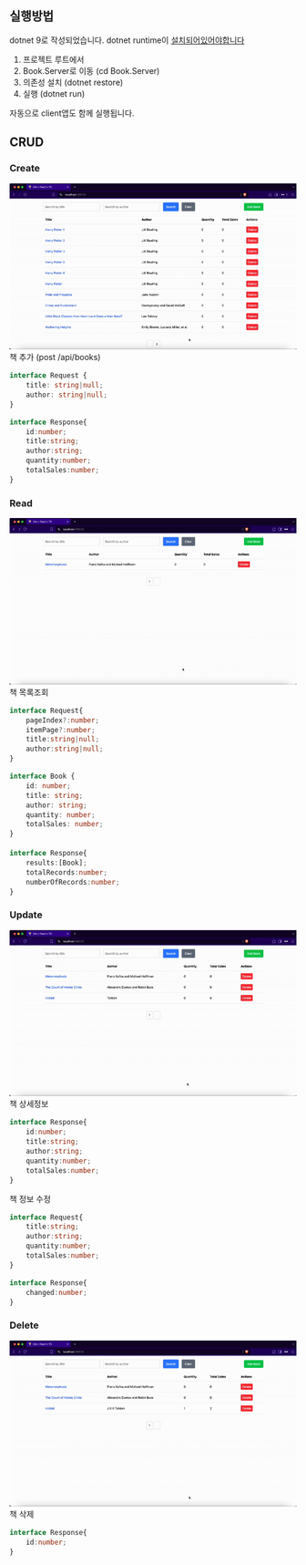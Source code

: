 ## 실행방법
dotnet 9로 작성되었습니다. dotnet runtime이 [설치되어있어야합니다]('https://dotnet.microsoft.com/en-us/download')

1. 프로젝트 루트에서
2. Book.Server로 이동 (cd Book.Server)
3. 의존성 설치 (dotnet restore)
4. 실행 (dotnet run)

자동으로 client앱도 함께 실행됩니다.


## CRUD
### Create
![alt text](gif/add.gif)
책 추가 (post /api/books)
```ts
interface Request {
    title: string|null;
    author: string|null;
}
```
```ts
interface Response{
    id:number;
    title:string;
    author:string;
    quantity:number;
    totalSales:number;
}
```
### Read
![alt text](gif/query.gif)
책 목록조회
```ts
interface Request{
    pageIndex?:number;
    itemPage?:number;
    title:string|null;
    author:string|null;
}
```
```ts
interface Book {
    id: number;
    title: string;
    author: string;
    quantity: number;       
    totalSales: number;  
}

interface Response{
    results:[Book];
    totalRecords:number;
    numberOfRecords:number;
}
```
### Update
![alt text](gif/edit.gif)
책 상세정보
```ts
interface Response{
    id:number;
    title:string;
    author:string;
    quantity:number;
    totalSales:number;
}
```
책 정보 수정
```ts
interface Request{
    title:string;
    author:string;
    quantity:number;
    totalSales:number;
}
```
```ts
interface Response{
    changed:number;
}
```
### Delete
![alt text](gif/delete.gif)
책 삭제
```ts
interface Response{
    id:number;
}
```

